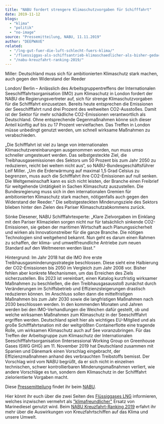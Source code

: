 ```yaml
---
title: "NABU fordert strengere Klimaschutzvorgaben für Schifffahrt"
date: 2019-11-12
blogs: 
  - "klima"
  - "politik"
  - "no-image"
source: "Pressemitteilung, NABU, 11.11.2019"
author: "DEEPWAVE"
related: 
  - "/lng-gut-fuer-die-luft-schlecht-fuers-klima/"
  - "/fluessiggas-als-schiffsantrieb-klimaschaedlicher-als-bisher-gedacht/"
  - "/nabu-kreuzfahrt-ranking-2019/"
---
```


Miller: Deutschland muss sich für ambitionierten Klimaschutz stark machen, auch gegen den Widerstand der Reeder

London/ Berlin – Anlässlich des Arbeitsgruppentreffens der Internationalen Seeschifffahrtsorganisation (IMO) zum Klimaschutz in London fordert der NABU die Regierungsvertreter auf, sich für strenge Klimaschutzvorgaben für die Schifffahrt einzusetzen. Bereits heute entsprechen die Emissionen der Seeschifffahrt rund drei Prozent des weltweiten CO2-Ausstoßes. Damit ist der Sektor für mehr schädliche CO2-Emissionen verantwortlich als Deutschland. Ohne entsprechende Gegenmaßnahmen könne sich dieser Anteil künftig auf bis zu 17 Prozent vervielfachen. Das Treffen in London müsse unbedingt genutzt werden, um schnell wirksame Maßnahmen zu verabschieden.

„Die Schifffahrt ist viel zu lange von internationalen Klimaschutzvereinbarungen ausgenommen worden, nun muss umso schneller umgesteuert werden. Das selbstgesteckte Ziel, die Treibhausgasemissionen des Sektors um 50 Prozent bis zum Jahr 2050 zu reduzieren, reicht bei weitem nicht aus“, so NABU-Bundesgeschäftsführer Leif Miller. „Um die Erderwärmung auf maximal 1,5 Grad Celsius zu begrenzen, muss auch die Schifffahrt ihre CO2-Emissionen auf null senken. Die Weltgemeinschaft kann es sich nicht leisten, der Branche einen Freibrief für weitgehende Untätigkeit in Sachen Klimaschutz auszustellen. Die Bundesregierung muss sich in den internationalen Gremien für ambitionierten Klimaschutz stark machen, nötigenfalls auch gegen den Widerstand der Reeder.“ Die selbstgesteckten Minderungsziele des Sektors blieben hinter den Zielen des Pariser Klimaschutzabkommens zurück.

Sönke Diesener, NABU Schifffahrtexperte: „Klare Zielvorgaben im Einklang mit den Pariser Klimazielen sorgen nicht nur für tatsächlich sinkende CO2-Emissionen, sie geben der maritimen Wirtschaft auch Planungssicherheit und wirken als Innovationstreiber für die ganze Branche. Die nötigen Technologien sind weitgehend bekannt. Nun geht es darum einen Rahmen zu schaffen, der klima- und umweltfreundliche Antriebe zum neuen Standard auf den Weltmeeren werden lässt.“

Hintergrund: Im Jahr 2018 hat die IMO ihre erste Treibhausgasminderungsstrategie beschlossen. Diese sieht eine Halbierung der CO2-Emissionen bis 2050 im Vergleich zum Jahr 2008 vor. Bisher fehlen aber konkrete Mechanismen, um das Erreichen des Ziels sicherzustellen. Bis 2023 ist vereinbart, einen Katalog kurzfristig wirksamer Maßnahmen zu beschließen, die den Treibhausgasausstoß zunächst durch Veränderungen im Schiffsbetrieb und Effizienzsteigerungen drastisch reduzieren können. Im Anschluss sollen dann die mittelfristigen Maßnahmen bis zum Jahr 2030 sowie die langfristigen Maßnahmen nach 2030 beschlossen werden. In den kommenden Monaten und Jahren werden bei den IMO-Verhandlungen die Weichen dafür gestellt, ob und welche wirksamen Maßnahmen zum Klimaschutz in der Seeschifffahrt ergriffen werden. Deutschland spielt hier als wichtiges EU-Mitglied und als große Schifffahrtsnation mit der weltgrößten Containerflotte eine tragende Rolle, um wirksamen Klimaschutz auch auf See voranzubringen. Für das Treffen der Arbeitsgruppe zum Klimaschutz der Internationalen Seeschifffahrtsorganisation (Intersessional Working Group on Greenhouse Gases ISWG GHG) am 11. November 2019 hat Deutschland zusammen mit Spanien und Dänemark einen Vorschlag eingebracht, der Effizienzmaßnahmen anhand des verbrauchten Treibstoffs bemisst. Der Vorschlag wird vom NABU begrüßt, da er sich nicht in einzelnen technischen, schwer kontrollierbaren Minderungsmaßnahmen verliert, wie andere Vorschläge es tun, sondern dem Klimaschutz in der Schifffahrt zielorientierte Vorgaben macht.

Diese [Pressemitteilung](https://www.nabu.de/presse/pressemitteilungen/index.php?popup=true&show=27842&db=presseservice) findet ihr beim [NABU](https://www.nabu.de/).

Hier könnt ihr euch über die zwei Seiten des [Flüssiggases LNG](https://www.deepwave.org/lng-gut-fuer-die-luft-schlecht-fuers-klima/) informieren, welches inzwischen vermehrt als ["klimafreundlicher"](https://www.deepwave.org/fluessiggas-als-schiffsantrieb-klimaschaedlicher-als-bisher-gedacht/) Ersatz von Marinediesel genutzt wird. Beim [NABU Kreuzfahrt-Ranking 2019](https://www.deepwave.org/nabu-kreuzfahrt-ranking-2019/) erfahrt ihr mehr über die Auswirkungen von Kreuzfahrtschiffen auf das Klima und unsere Umwelt.
